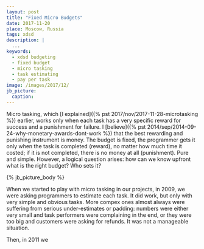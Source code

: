 ```yaml
---
layout: post
title: "Fixed Micro Budgets"
date: 2017-11-20
place: Moscow, Russia
tags: xdsd
description: |
  ...
keywords:
  - xdsd budgeting
  - fixed budget
  - micro tasking
  - task estimating
  - pay per task
image: /images/2017/12/
jb_picture:
  caption:
---
```


Micro tasking, which [I explained]({% pst 2017/nov/2017-11-28-microtasking %})
earlier, works only when each task has a very specific reward
for success and a punishment for failure.
I [believe]({% pst 2014/sep/2014-09-24-why-monetary-awards-dont-work %})
that the best rewarding and punishing instrument is money. The budget
is fixed, the programmer gets it only when the task is completed (reward), no matter
how much time it costed; if it is not completed, there is no money at all
(punishment). Pure and simple. However, a logical question arises: how can we
know upfront what is the right budget? Who sets it?

<!--more-->

{% jb_picture_body %}

When we started to play with micro tasking in our projects, in 2009, we were
asking programmers to estimate each task. It did work, but only with very
simple and obvious tasks. More compex ones almost always were suffering
from serious under-estimates or padding: numbers were either very small
and task performers were complaining in the end, or they were too big and
customers were asking for refunds. It was not a manageable situation.

Then, in 2011 we

